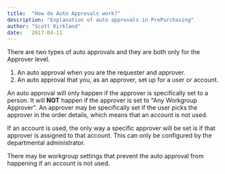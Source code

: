 ```yaml
---
title:  "How do Auto Approvals work?"
description: "Explanation of auto approvals in PrePurchasing"
author: "Scott Kirkland"
date:   2017-04-11
---
```


There are two types of auto approvals and they are both only for the Approver level.
1) An auto approval when you are the requester and approver.
2) An auto approval that you, as an approver, set up for a user or account.

An auto approval will only happen if the approver is specifically set to a person. It will **NOT** happen if the approver is set to "Any Workgroup Approver". An approver may be specifically set if the user picks the approver in the order details, which means that an account is not used.

If an account is used, the only way a specific approver will be set is if that approver is assigned to that account. This can only be configured by the departmental administrator.

There may be workgroup settings that prevent the auto approval from happening if an account is not used.
